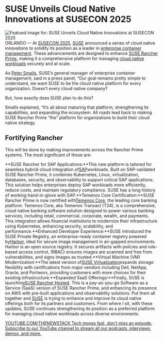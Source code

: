 # SUSE Unveils Cloud Native Innovations at SUSECON 2025
![Featued image for: SUSE Unveils Cloud Native Innovations at SUSECON 2025](https://cdn.thenewstack.io/media/2025/03/15f5feef-susecon-2025-1024x681.png)
ORLANDO — At [SUSECON 2025](https://www.suse.com/susecon/), [SUSE](https://www.suse.com/) announced a series of cloud native innovations to solidify its position as a leader in [enterprise container management](https://thenewstack.io/introduction-to-containers/). These advancements are designed to enhance [SUSE Rancher Prime](https://www.rancher.com/products/rancher-platform), making it a comprehensive platform for managing [cloud native workloads](https://thenewstack.io/cloud-native/) securely and at scale.

As [Peter Smails](https://www.linkedin.com/in/peter-smails-21576a/), SUSE’s general manager of enterprise container management, said in a press panel, “Our goal remains pretty simple to understand, we want SUSE to be the cloud native platform for every organization. Doesn’t every cloud native company?

But, how exactly does SUSE plan to do this?

Smalls explained, “It’s all about maturing that platform, strengthening its capabilities, and expanding the ecosystem. All roads lead back to making SUSE Rancher Prime “the” platform for organizations to build their cloud native strategy.

## Fortifying Rancher
This will be done by making improvements across the Rancher Prime systems. The most significant of these are:

**SUSE Rancher for SAP Applications:**This new platform is tailored for seamless hybrid-cloud integration of[SAP](https://www.sap.com/index.html)workloads. Built on SAP-validated SUSE Rancher Prime, it combines Kubernetes, Linux, virtualization, databases, security, and observability to support critical SAP applications. This solution helps enterprises deploy SAP workloads more efficiently, reduce costs, and maintain regulatory compliance. SUSE has a long history of working hand-in-glove with SAP.**Temenos Core Certification:**SUSE Rancher Prime is now certified with[Temenos Core](https://www.temenos.com/products/core-banking/), the leading core banking platform. Temenos Core, aka Temenos Transact (T24), is a comprehensive, cloud native banking software solution designed to power various banking services, including retail, commercial, corporate, wealth, and payments. This integration allows financial institutions to modernize their infrastructure using Kubernetes, enhancing security, scalability, and performance.**Enhanced Developer Experience:**SUSE introduced the SUSE Private Registry, an enterprise-ready container registry powered by[Harbor](https://goharbor.io/), ideal for secure image management in air-gapped environments. Harbor is an open source registry. It secures artifacts with policies and role-based access control, (RBAC) ensures images are scanned and free from vulnerabilities, and signs images as trusted.**Virtual Machine (VM) Modernization:**The latest version of[SUSE Virtualization](https://documentation.suse.com/sles/15-SP6/html/SLES-all/chap-virtualization-introduction.html)expands storage flexibility with certifications from major vendors including Dell, NetApp, Oracle, and Portworx, providing customers with more choices for their existing infrastructure.**Expanded SaaS Offerings:**Finally, SUSE is launching[SUSE Rancher Hosted](https://www.suse.com/support/kb/doc/?id=000020155). This is a pay-as-you-go Software as a Service (SaaS) version of SUSE Rancher Prime, and enhancing its presence on AWS with pre-built applications and observability solutions.
Put them all together and [SUSE](https://thenewstack.io/suse-combines-stackstate-rancher-for-kubernetes-observability/) is trying to enhance and improve its cloud native offerings both for its partners and customers. From where I sit, with these updates, SUSE continues strengthening its position as a preferred platform for managing cloud native workloads across diverse environments.

[
YOUTUBE.COM/THENEWSTACK
Tech moves fast, don't miss an episode. Subscribe to our YouTube
channel to stream all our podcasts, interviews, demos, and more.
](https://youtube.com/thenewstack?sub_confirmation=1)